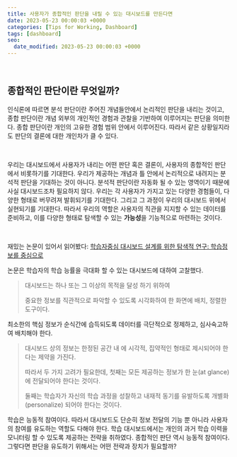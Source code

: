 ```yaml
---
title: 사용자가 종합적인 판단을 내릴 수 있는 대시보드를 만든다면  
date: 2023-05-23 00:00:03 +0000
categories: [Tips for Working, Dashboard]
tags: [dashboard]
seo:
  date_modified: 2023-05-23 00:00:03 +0000
---
```


<br>

## **종합적인 판단이란 무엇일까?**

인식론에 따르면 분석 판단이란 주어진 개념들안에서 논리적인 판단을 내리는 것이고, 종합 판단이란 개념 외부의 개인적인 경험과 관찰을 기반하여 이루어지는 판단을 의미한다. 종합 판단이란 개인의 고유한 경험 범위 안에서 이루어진다. 따라서 같은 상황일지라도 판단의 결론에 대한 개인차가 클 수 있다.  

<br>

우리는 대시보드에서 사용자가 내리는 어떤 판단 혹은 결론이, 사용자의 종합적인 판단에서 비롯하기를 기대한다. 우리가 제공하는 개념과 틀 안에서 논리적으로 내려지는 분석적 판단을 기대하는 것이 아니다. 분석적 판단이란 자동화 될 수 있는 영역이기 때문에 사실 대시보드조차 필요하지 않다. 우리는 각 사용자가 가지고 있는 다양한 경험들이, 다양한 형태로 버무려져 발휘되기를 기대한다. 그리고 그 과정이 우리의 대시보드 위에서 실현되기를 기대한다. 따라서 우리의 역할은 사용자의 직관을 지지할 수 있는 데이터를 준비하고, 이를 다양한 형태로 탐색할 수 있는 **가능성**을 기능적으로 마련하는 것이다.  

<br>

재밌는 논문이 있어서 읽어봤다: [학습자중심 대시보드 설계를 위한 탐색적 연구: 학습정보를 중심으로](https://koreascience.kr/article/JAKO201817840890104.pdf)  

논문은 학습자의 학습 능률을 극대화 할 수 있는 대시보드에 대하여 고찰했다.  

  

> 대시보드는 하나 또는 그 이상의 목적을 달성 하기 위하여  
>
> 중요한 정보를 직관적으로 파악할 수 있도록 시각화하여 한 화면에 배치, 정렬한 도구이다.  

최소한의 핵심 정보가 순식간에 습득되도록 데이터를 극단적으로 정제하고, 심사숙고하여 배치해야 한다.  

  

> 대시보드 상의 정보는 한정된 공간 내 에 시각적, 집약적인 형태로 제시되어야 한다는 제약을 가진다.  
>
> 따라서 두 가지 고려가 필요한데, 첫째는 모든 제공하는 정보가 한 눈(at glance)에 전달되어야 한다는 것이다.  
>
> 둘째는 학습자가 자신의 학습 과정을 성찰하고 내재적 동기를 유발하도록 개별화(personalize) 되어야 한다는 것이다.  



학습은 능동적 참여이다. 따라서 대시보드도 단순히 정보 전달의 기능 뿐 아니라 사용자의 참여를 유도하는 역할도 다해야 한다. 학습 대시보드에서는 개인의 과거 학습 이력을 모니터링 할 수 있도록 제공하는 전략을 취하였다. 종합적인 판단 역시 능동적 참여이다. 그렇다면 판단을 유도하기 위해서는 어떤 전략과 장치가 필요할까? 

